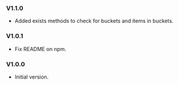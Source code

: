 ### V1.1.0

- Added exists methods to check for buckets and items in buckets.

### V1.0.1

- Fix README on npm.

### V1.0.0

- Initial version.